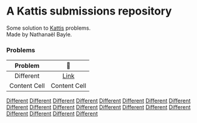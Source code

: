 # A Kattis submissions repository

Some solution to [Kattis](https://open.kattis.com) problems.  
Made by Nathanaël Bayle.
  

### Problems
Problem  | 🔗
:---: | :---:
Different  | [Link](https://open.kattis.com/problems/different/ "Link")
Content Cell  | Content Cell




[Different](https://open.kattis.com/problems/different/ "Different")
[Different](https://open.kattis.com/problems/different/ "Different")
[Different](https://open.kattis.com/problems/different/ "Different")
[Different](https://open.kattis.com/problems/different/ "Different")
[Different](https://open.kattis.com/problems/different/ "Different")
[Different](https://open.kattis.com/problems/different/ "Different")
[Different](https://open.kattis.com/problems/different/ "Different")
[Different](https://open.kattis.com/problems/different/ "Different")
[Different](https://open.kattis.com/problems/different/ "Different")
[Different](https://open.kattis.com/problems/different/ "Different")
[Different](https://open.kattis.com/problems/different/ "Different")
[Different](https://open.kattis.com/problems/different/ "Different")
[Different](https://open.kattis.com/problems/different/ "Different")
[Different](https://open.kattis.com/problems/different/ "Different")
[Different](https://open.kattis.com/problems/different/ "Different")
[Different](https://open.kattis.com/problems/different/ "Different")
[Different](https://open.kattis.com/problems/different/ "Different")
[Different](https://open.kattis.com/problems/different/ "Different")
[Different](https://open.kattis.com/problems/different/ "Different")
[Different](https://open.kattis.com/problems/different/ "Different")



